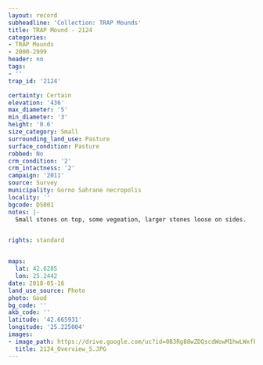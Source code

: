 ```yaml
---
layout: record
subheadline: 'Collection: TRAP Mounds'
title: TRAP Mound - 2124
categories:
- TRAP Mounds
- 2000-2999
header: no
tags:
- ''
trap_id: '2124'

certainty: Certain
elevation: '436'
max_diameter: '5'
min_diameter: '3'
height: '0.6'
size_category: Small
surrounding_land_use: Pasture
surface_condition: Pasture
robbed: No
crm_condition: '2'
crm_intactness: '2'
campaign: '2011'
source: Survey
municipality: Gorno Sahrane necropolis
locality: ''
bgcode: DS001
notes: |-
  Small stones on top, some vegeation, larger stones loose on sides.


rights: standard


maps:
  lat: 42.6285
  lon: 25.2442
date: 2018-05-16
land_use_source: Photo
photo: Good
bg_code: ''
akb_code: ''
latitude: '42.665931'
longitude: '25.225004'
images:
- image_path: https://drive.google.com/uc?id=0B3Rg88wZDQscdWowM1hwLWxfbmM
  title: 2124_Overview_S.JPG
---
```

